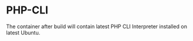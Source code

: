# PHP-CLI

The container after build will contain latest PHP CLI Interpreter
installed on latest Ubuntu.